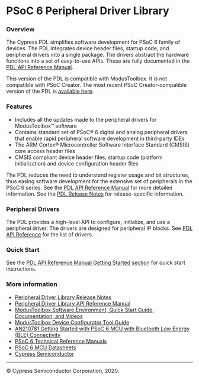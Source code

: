 # PSoC 6 Peripheral Driver Library

### Overview
The Cypress PDL simplifies software development for PSoC 6 family of devices.
The PDL integrates device header files, startup code, and 
peripheral drivers into a single package. The drivers abstract the hardware functions into a set of 
easy-to-use APIs. These are fully documented in the [PDL API Reference Manual](https://cypresssemiconductorco.github.io/psoc6pdl/pdl_api_reference_manual/html/index.html). 

This version of the PDL is compatible with ModusToolbox. It is not compatible 
with PSoC Creator. The most recent PSoC Creator-compatible version of the PDL 
is [available here](https://www.cypress.com/documentation/software-and-drivers/peripheral-driver-library-pdl).

### Features
* Includes all the updates made to the peripheral drivers for ModusToolbox™ software
* Contains standard set of PSoC® 6 digital and analog peripheral drivers that enable rapid peripheral software development in third-party IDEs
* The ARM Cortex® Microcontroller Software Interface Standard (CMSIS) core access header files
* CMSIS compliant device header files, startup code (platform initialization) and device configuration header files

The PDL reduces the need to understand register usage and bit structures, 
thus easing software development for the extensive set of peripherals in the 
PSoC 6 series. 
See the [PDL API Reference Manual](https://cypresssemiconductorco.github.io/psoc6pdl/pdl_api_reference_manual/html/index.html) for more detailed information.
See the [PDL Release Notes](./RELEASE.md) for release-specific information.

### Peripheral Drivers
The PDL provides a high-level API to configure, initialize, and use a peripheral driver. 
The drivers are designed for peripheral IP blocks. 
See [PDL API Reference](https://cypresssemiconductorco.github.io/psoc6pdl/pdl_api_reference_manual/html/modules.html) for the list of drivers.

### Quick Start
See the [PDL API Reference Manual Getting Started section](https://cypresssemiconductorco.github.io/psoc6pdl/pdl_api_reference_manual/html/page_getting_started.html) for quick start instructions.

### More information
* [Peripheral Driver Library Release Notes](./RELEASE.md)
* [Peripheral Driver Library API Reference Manual](https://cypresssemiconductorco.github.io/psoc6pdl/pdl_api_reference_manual/html/index.html)
* [ModusToolbox Software Environment, Quick Start Guide, Documentation, and Videos](https://www.cypress.com/products/modustoolbox-software-environment)
* [ModusToolbox Device Configurator Tool Guide](https://www.cypress.com/ModusToolboxDeviceConfig)
* [AN210781 Getting Started with PSoC 6 MCU with Bluetooth Low Energy (BLE) Connectivity](http://www.cypress.com/an210781)
* [PSoC 6 Technical Reference Manuals](https://www.cypress.com/search/all/PSoC%206%20Technical%20Reference%20Manual?f%5b0%5d=meta_type%3Atechnical_documents&f%5b1%5d=resource_meta_type%3A583)
* [PSoC 6 MCU Datasheets](https://www.cypress.com/search/all?f%5b0%5d=meta_type%3Atechnical_documents&f%5b1%5d=resource_meta_type%3A575&f%5b2%5d=field_related_products%3A114026)
* [Cypress Semiconductor](http://www.cypress.com)

---
© Cypress Semiconductor Corporation, 2020.